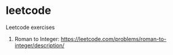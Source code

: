 # leetcode
Leetcode exercises

1. Roman to Integer: https://leetcode.com/problems/roman-to-integer/description/
